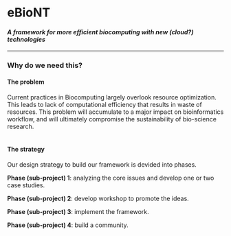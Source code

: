 # eBioNT

#### *A framework for more efficient biocomputing with new (cloud?) technologies* 

***

### Why do we need this?

#### The problem

Current practices in Biocomputing largely overlook resource optimization. This leads to lack of computational efficiency that results in waste of resources. This problem will accumulate to a major impact on bioinformatics workflow, and will ultimately compromise the sustainability of bio-science research.
<br/></br>

#### The strategy

Our design strategy to build our framework is devided into phases.

**Phase (sub-project) 1**: analyzing the core issues and develop one or two case studies. 

**Phase (sub-project) 2**: develop workshop to promote the ideas.

**Phase (sub-project) 3**: implement the framework.

**Phase (sub-project) 4**: build a community.
